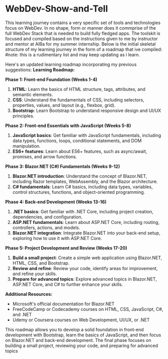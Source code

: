 # WebDev-Show-and-Tell
This learning journey contains a very specific set of tools and technologies focus on WebDev. In no shape, form or manner does it commprise of the full WebDev Stack that is needed to build fully fledged apps. The toolskit is focused and compiled based on the instructions given to me by instructor and mentor at AlBa for my summer internship.
Below is the initial skeletal structure of my learning journey in the form of a roadmap that ive compiled:
#note: this is a rudimentary list and may keep updating as i learn.

Here's an updated learning roadmap
incorporating my previous suggestions:
**Learning Roadmap:**

**Phase 1: Front-end Foundation (Weeks
1-4)**

1. **HTML**: Learn the basics of HTML
structure, tags, attributes, and
semantic elements.
2. **CSS**: Understand the fundamentals
of CSS, including selectors,
properties, values, and layout (e.g.,
flexbox, grid).
3. **Bootstrap**: Learn Bootstrap to
understand responsive design and UI/UX
principles.

**Phase 2: Front-end Essentials with
JavaScript (Weeks 5-8)**

1. **JavaScript basics**: Get familiar
with JavaScript fundamentals, including
data types, functions, loops,
conditional statements, and DOM
manipulation.
2. **ES6+ features**: Learn about ES6+
features, such as async/await,
promises, and arrow functions.

**Phase 3: Blazor.NET (C#) Fundamentals
(Weeks 9-12)**

1. **Blazor.NET introduction**:
Understand the concept of Blazor.NET,
including Razor templates, WebAssembly,
and the Blazor architecture.
2. **C# fundamentals**: Learn C#
basics, including data types,
variables, control structures,
functions, and object-oriented
programming.

**Phase 4: Back-end Development (Weeks
13-16)**

1. **.NET basics**: Get familiar with
.NET Core, including project creation,
dependencies, and configuration.
2. **ASP.NET fundamentals**: Learn
about ASP.NET Core, including routing,
controllers, actions, and models.
3. **Blazor.NET integration**:
Integrate Blazor.NET into your back-end
setup, exploring how to use it with
ASP.NET Core.

**Phase 5: Project Development and
Review (Weeks 17-20)**

1. **Build a small project**: Create a
simple web application using
Blazor.NET, HTML, CSS, and Bootstrap.
2. **Review and refine**: Review your
code, identify areas for improvement,
and refine your skills.
3. **Prepare for advanced topics**:
Explore advanced topics in Blazor.NET,
ASP.NET Core, and C# to further enhance
your skills.

**Additional Resources:**

* Microsoft's official documentation
for Blazor.NET
* FreeCodeCamp or Codecademy courses on
HTML, CSS, JavaScript, C#, and .NET
* Udemy or Coursera courses on Web
Development, UI/UX, or .NET

This roadmap allows you to develop a
solid foundation in front-end
development with Bootstrap, learn the
basics of JavaScript, and then focus on
Blazor.NET and back-end development.
The final phase focuses on building a
small project, reviewing your code, and
preparing for advanced topics

